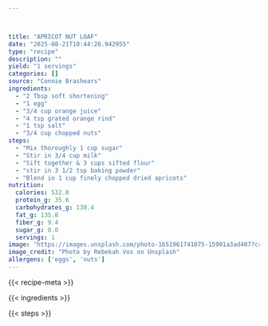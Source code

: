 ```yaml
---



title: "APRICOT NUT LOAF"
date: "2025-08-21T10:44:26.942955"
type: "recipe"
description: ""
yield: "1 servings"
categories: []
source: "Connie Brashears"
ingredients:
  - "2 Tbsp soft shortening"
  - "1 egg"
  - "3/4 cup orange juice"
  - "4 tsp grated orange rind"
  - "1 tsp salt"
  - "3/4 cup chopped nuts"
steps:
  - "Mix thoroughly 1 cup sugar"
  - "Stir in 3/4 cup milk"
  - "Sift together & 3 cups sifted flour"
  - "stir in 3 1/2 tsp baking powder"
  - "Blend in 1 cup finely chopped dried apricots"
nutrition:
  calories: 532.0
  protein_g: 35.6
  carbohydrates_g: 130.4
  fat_g: 135.8
  fiber_g: 9.4
  sugar_g: 0.0
  servings: 1
image: "https://images.unsplash.com/photo-1651961741075-15901a3ad407?crop=entropy&cs=tinysrgb&fit=max&fm=jpg&ixid=M3w3OTQ5MzV8MHwxfHNlYXJjaHwxfHxhcHJpY290JTIwbnV0JTIwbG9hZiUyMGZvb2R8ZW58MXwwfHx8MTc1NTc5NTg4Mnww&ixlib=rb-4.1.0&q=80&w=1080"
image_credit: "Photo by Rebekah Vos on Unsplash"
allergens: ['eggs', 'nuts']
---
```


{{< recipe-meta >}}

{{< ingredients >}}

{{< steps >}}
